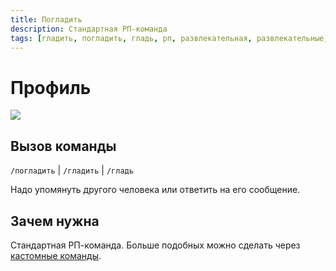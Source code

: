 ```yaml
---
title: Погладить
description: Стандартная РП-команда
tags: [гладить, погладить, гладь, рп, развлекательная, развлекательные, амино, amino, команда, команды]
---
```


# Профиль

![](https://img.shields.io/badge/тип_команды-развлекательная-blue?style=for-the-badge)

## Вызов команды

`/погладить` | `/гладить` | `/гладь`

Надо упомянуть другого человека или ответить на его сообщение.

## Зачем нужна

Стандартная РП-команда. Больше подобных можно сделать через [кастомные команды](custom_commands.md).
